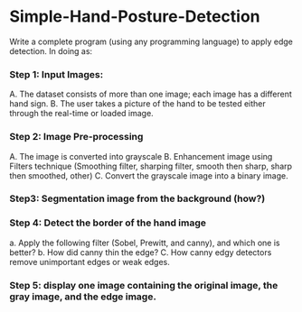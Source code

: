 # Simple-Hand-Posture-Detection
Write a complete program (using any programming language) to apply edge detection. In doing as:
### Step 1: Input Images:
A. The dataset consists of more than one image; each image has a different hand sign.
B. The user takes a picture of the hand to be tested either through the real-time or loaded image.
### Step 2: Image Pre-processing
A. The image is converted into grayscale 
B. Enhancement image using Filters technique (Smoothing filter, sharping filter, smooth then sharp, sharp then smoothed, other) 
C. Convert the grayscale image into a binary image. 
### Step3: Segmentation image from the background (how?) 
### Step 4: Detect the border of the hand image 
a. Apply the following filter (Sobel, Prewitt, and canny), and which one is better?
b. How did canny thin the edge? 
C. How canny edgy detectors remove unimportant edges or weak edges. 
### Step 5: display one image containing the original image, the gray image, and the edge image.
